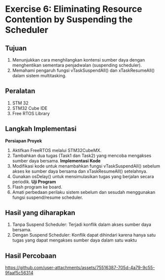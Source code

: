 # Exercise 6: Eliminating Resource Contention by Suspending the Scheduler

## Tujuan
1. Menunjukkan cara menghilangkan kontensi sumber daya dengan menghentikan sementara penjadwalan (suspending scheduler).
2. Memahami pengaruh fungsi vTaskSuspendAll() dan xTaskResumeAll() dalam sistem multitasking.
   
## Peralatan
1. STM 32
2. STM32 Cube IDE
3. Free RTOS Library
   
## Langkah Implementasi
**Persiapan Proyek**
1. Aktifkan FreeRTOS melalui STM32CubeMX.
2. Tambahkan dua tugas (Task1 dan Task2) yang mencoba mengakses sumber daya bersama.
**Implementasi Kode**
1. Modifikasi kode untuk menambahkan fungsi vTaskSuspendAll() sebelum akses ke sumber daya bersama dan xTaskResumeAll() setelahnya.
2. Gunakan osDelay() untuk mensimulasikan tugas yang berjalan secara periodik.
**Uji Program**
1. Flash program ke board.
2. Amati perbedaan perilaku sistem sebelum dan sesudah menggunakan fungsi suspend/resume scheduler.

## Hasil yang diharapkan
1. Tanpa Suspend Scheduler: Terjadi konflik dalam akses sumber daya bersama.
2. Dengan Suspend Scheduler: Konflik dapat dihindari karena hanya satu tugas yang dapat mengakses sumber daya dalam satu waktu

## Hasil Percobaan
https://github.com/user-attachments/assets/75516387-705d-4a79-9c55-9faaf5c56314

